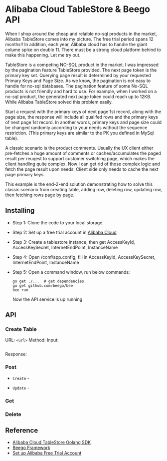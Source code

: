 # Alibaba Cloud TableStore & Beego API

When I shop around the cheap and relaible no-sql products in the market, Alibaba TableStore comes into my picture. The free trial period spans 12 months!! In addition, each year, Alibaba cloud has to handle the giant colume spike on double 11. There must be a strong cloud platform behind to make this happening. Let me try out. 

TableStore is a competing NO-SQL product in the market. I was impressed by the pagination feature TableStore provided. The next page token is the primary key set. Querying page result is determined by your requested Primary Keys and Page Size. As we know, the pagination is not easy to handle for no-sql databases. The pagination feature of some No-SQL products is not friendly and hard to use. For example, when I worked on a no-sql product, the generated next page token could reach up to 12KB. While Alibaba TableStore solved this problem easily. 

Start a request with the primary keys of next page 1st record, along with the page size, the response will include all qualifed rows and the primary keys of next page 1st record. In another words, primary keys and page size could be changed randomly according to your needs without the sequence restriction. (This primary keys are similar to the PK you defined in MySql table). 

A classic scenario is the product comments. Usually the UX client either pre-fetches a huge amount of comments or caches/accumulates the paged result per reuqest to support customer switching page, which makes the client handling quite complex. Now I can get rid of those complex logic and fetch the page result upon needs. Client side only needs to cache the next page primary keys.

This example is the end-2-end solution demonstrating how to solve this classic scenario from creating table, adding row, deleting row, updating row, then fetching rows page by page. 

## Installing

* Step 1: Clone the code to your local storage. 
* Step 2: Set up a free trial account in [Alibaba Cloud](https://us.alibabacloud.com)
* Step 3: Create a tablestore instance, then get AccessKeyId, AccessKeySecret, InternetEndPoint, InstanceName
* Step 4: Open /conf/app.config, fill in AccessKeyId, AccessKeySecret, InternetEndPoint, InstanceName 
* Step 5: Open a command window, run below commands:

  ```dos
  go get ./...  # get dependencies
  go get github.com/beego/bee
  bee run
  ```
  Now the API service is up running
  

## API
### Create Table

URL:    `<url>`
Method:
Input:
```sh

```
Response:

### Post
- `Create` -

- `Update` -

### Get

### Delete

## Reference
 * [Alibaba Cloud TableStore Golang SDK](https://github.com/aliyun/alibaba-cloud-sdk-go)
 * [Beego Framework](https://github.com/astaxie/beego)
 * [Set up Alibaba Free Trial Account](https://us.alibabacloud.com)
 
